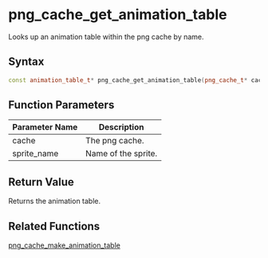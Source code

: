 
# png_cache_get_animation_table

Looks up an animation table within the png cache by name.

## Syntax

```cpp
const animation_table_t* png_cache_get_animation_table(png_cache_t* cache, const char* sprite_name);
```

## Function Parameters

Parameter Name | Description
--- | ---
cache | The png cache.
sprite_name | Name of the sprite.

## Return Value

Returns the animation table.

## Related Functions
  
[png_cache_make_animation_table](https://github.com/RandyGaul/cute_framework/blob/master/docs/graphics/png_cache/png_cache_make_animation_table.md)  
